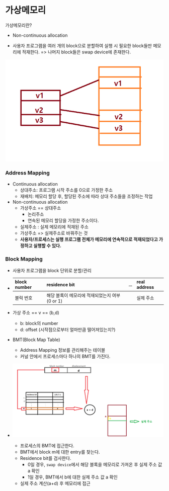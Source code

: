 # 가상메모리

가상메모리란?

- Non-continuous allocation

- 사용자 프로그램을 여러 개의 block으로 분할하여 실행 시 필요한 block들만 메모리에 적재한다. => 나머지 block들은 swap device에 존재한다.

  

![가상메모리](img/%EA%B0%80%EC%83%81%EB%A9%94%EB%AA%A8%EB%A6%AC.png)



### Address Mapping

- Continuous allocation
  - 상대주소: 프로그램 시작 주소를 0으로 가정한 주소
  - 재배치: 메모리 할당 후, 할당된 주소에 따라 상대 주소들을 조정하는 작업
- Non-continuous allocation
  - 가상주소 == 상대주소
    - 논리주소
    - 연속된 메모리 할당을 가정한 주소이다.
  - 실제주소 : 실제 메모리에 적재된 주소
  - 가상주소 => 실제주소로 바꿔주는 것
  - **사용자/프로세스는 실행 프로그램 전체가 메모리에 연속적으로 적재되었다고 가정하고 실행할 수 있다.**





### Block Mapping

- 사용자 프로그램을 block 단위로 분할/관리

- | block number | residence bit                                   | ...  | real address |
  | ------------ | ----------------------------------------------- | ---- | ------------ |
  | 블럭 번호    | 해당 블록이 메모리에 적재되었는지 여부 (0 or 1) |      | 실제 주소    |

  

- 가상 주소 == v == (b,d)

  - b: block의 number
  - d: offset (시작점으로부터 얼마만큼 떨어져있는지?)

- BMT(Block Map Table)

  - Address Mapping 정보를 관리해주는 테이블
  - 커널 안에서 프로세스마다 하나의 BMT를 가진다.



- ![블럭매핑](img/%EB%B8%94%EB%9F%AD%EB%A7%A4%ED%95%91.png)
  - 프로세스의 BMT에 접근한다.
  - BMT에서 block m에 대한 entry를 찾는다.
  - Residence bit를 검사한다.
    - 0일 경우, `swap device`에서 해당 블록을 메모리로 가져온 후 실제 주소 값 a 확인
    - 1일 경우, BMT에서 b에 대한 실제 주소 값 a 확인
  - 실제 주소 계산(a+d) 후 메모리에 접근

